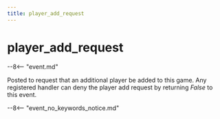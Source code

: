 ```yaml
---
title: player_add_request
---
```


# player_add_request


--8<-- "event.md"

Posted to request that an additional player be added to this game. Any
registered handler can deny the player add request by returning *False*
to this event.

--8<-- "event_no_keywords_notice.md"
